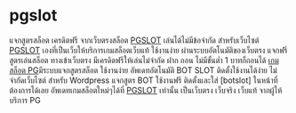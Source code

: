 # pgslot
แจกสูตรสล็อต เครดิตฟรี จากเว็บตรงสล็อต [PGSLOT](https://pgslot898.com/) เล่นได้ไม่มีข้อจำกัด
สำหรับเว็บไซต์ [PGSLOT](https://pgslot898.com/) เองที่เป็นเว็บให้บริการเกมสล็อตเว็บแท้ ใช้งานง่าย ผ่านระบบอัตโนมัติของเว็บตรง
แจกฟรี สูตรเล่นสล็อต ทางเข้าเว็บตรง มีเครดิตฟรีให้เล่นไม่จำกัด
ฝาก ถอน ไม่มีขั้นต่ำ 1 บาทก็ถอนได้
[เกมสล็อต PG](https://pgslot898.com/)มีระบบแจกสูตรสล็อต ใช้งานง่าย อัพเดทอัตโนมัติ
BOT SLOT ติดตั้งใช้งานได้ง่าย ไม่จำกัดเว็บไซต์ สำหรับ Wordpress แจกสูตร BOT ใช้งานฟรี ติดตั้งและใส่ [botslot] ในหน้าที่ต้องการได้เลย
อัพเดทเกมสล็อตใหม่ๆได้ที่ [PGSLOT](https://pgslot898.com/) เท่านั้น เป็นเว็บตรง เว็บจริง เว็บแท้ จากผู้ให้บริการ PG
